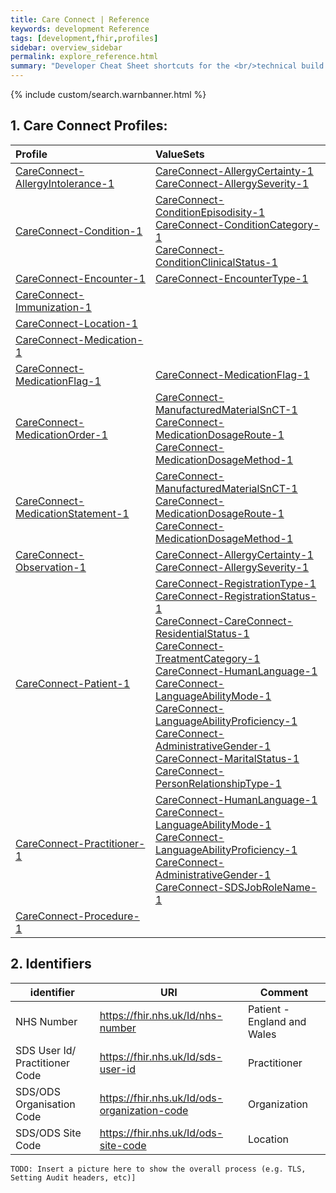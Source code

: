 ```yaml
---
title: Care Connect | Reference
keywords: development Reference
tags: [development,fhir,profiles]
sidebar: overview_sidebar
permalink: explore_reference.html
summary: "Developer Cheat Sheet shortcuts for the <br/>technical build of ITK3 eDischarge."
---
```


{% include custom/search.warnbanner.html %}

## 1. Care Connect Profiles: ##

| Profile | ValueSets |
| :--------- |:-------- |
| [CareConnect-AllergyIntolerance-1](StructureDefinitions/CareConnect-AllergyIntolerance-1) | [CareConnect-AllergyCertainty-1](ValueSets/CareConnect-AllergyCertainty-1) <br /> [CareConnect-AllergySeverity-1](ValueSets/CareConnect-AllergySeverity-1) |
| [CareConnect-Condition-1](StructureDefinitions/CareConnect-Condition-1) | [CareConnect-ConditionEpisodisity-1](ValueSets/CareConnect-ConditionEpisodisity-1) <br /> [CareConnect-ConditionCategory-1](ValueSets/CareConnect-ConditionCategory-1) <br /> [CareConnect-ConditionClinicalStatus-1](ValueSets/CareConnect-ConditionClinicalStatus-1) |
| [CareConnect-Encounter-1](StructureDefinitions/CareConnect-Encounter-1) | [CareConnect-EncounterType-1](ValueSets/CareConnect-EncounterType-1) |
| [CareConnect-Immunization-1](StructureDefinitions/CareConnect-Immunization-1) | |
| [CareConnect-Location-1](StructureDefinitions/CareConnect-Location-1) | |
| [CareConnect-Medication-1](StructureDefinitions/CareConnect-Medication-1) | |
| [CareConnect-MedicationFlag-1](StructureDefinitions/CareConnect-MedicationFlag-1) | [CareConnect-MedicationFlag-1](ValueSets/CareConnect-MedicationFlag-1) |
| [CareConnect-MedicationOrder-1](StructureDefinitions/CareConnect-MedicationOrder-1) | [CareConnect-ManufacturedMaterialSnCT-1](ValueSets/CareConnect-ManufacturedMaterialSnCT-1) <br /> [CareConnect-MedicationDosageRoute-1](ValueSets/CareConnect-MedicationDosageRoute-1) <br /> [CareConnect-MedicationDosageMethod-1](ValueSets/CareConnect-MedicationDosageMethod-1) |
| [CareConnect-MedicationStatement-1](StructureDefinitions/CareConnect-MedicationStatement-1) | [CareConnect-ManufacturedMaterialSnCT-1](ValueSets/CareConnect-ManufacturedMaterialSnCT-1) <br /> [CareConnect-MedicationDosageRoute-1](ValueSets/CareConnect-MedicationDosageRoute-1) <br /> [CareConnect-MedicationDosageMethod-1](ValueSets/CareConnect-MedicationDosageMethod-1)  |
| [CareConnect-Observation-1](StructureDefinitions/CareConnect-Observation-1) | [CareConnect-AllergyCertainty-1](ValueSets/CareConnect-AllergyCertainty-1) <br /> [CareConnect-AllergySeverity-1](ValueSets/CareConnect-AllergySeverity-1) |
| [CareConnect-Patient-1](StructureDefinitions/CareConnect-Patient-1) | [CareConnect-RegistrationType-1](ValueSets/CareConnect-RegistrationType-1) <br /> [CareConnect-RegistrationStatus-1](ValueSets/CareConnect-RegistrationStatus-1) <br /> [CareConnect-CareConnect-ResidentialStatus-1](ValueSets/CareConnect-ResidentialStatus-1) <br /> [CareConnect-TreatmentCategory-1](ValueSets/CareConnect-TreatmentCategory-1) <br /> [CareConnect-HumanLanguage-1](ValueSets/CareConnect-HumanLanguage-1) <br /> [CareConnect-LanguageAbilityMode-1](ValueSets/CareConnect-LanguageAbilityMode-1) <br /> [CareConnect-LanguageAbilityProficiency-1](ValueSets/CareConnect-LanguageAbilityProficiency-1) <br /> [CareConnect-AdministrativeGender-1](ValueSets/CareConnect-AdministrativeGender-1) <br /> [CareConnect-MaritalStatus-1](ValueSets/CareConnect-MaritalStatus-1) <br />[CareConnect-PersonRelationshipType-1](ValueSets/CareConnect-PersonRelationshipType-1) <br /> |
| [CareConnect-Practitioner-1](StructureDefinitions/CareConnect-Practitioner-1) | [CareConnect-HumanLanguage-1](ValueSets/CareConnect-HumanLanguage-1) <br /> [CareConnect-LanguageAbilityMode-1](ValueSets/CareConnect-LanguageAbilityMode-1) <br /> [CareConnect-LanguageAbilityProficiency-1](ValueSets/CareConnect-LanguageAbilityProficiency-1) <br /> [CareConnect-AdministrativeGender-1](ValueSets/CareConnect-AdministrativeGender-1) <br /> [CareConnect-SDSJobRoleName-1](ValueSets/CareConnect-SDSJobRoleName-1) |
| [CareConnect-Procedure-1](StructureDefinitions/CareConnect-Procedure-1) | |


## 2. Identifiers ##

| identifier | URI | Comment |
|--------------------------------------------|----------|----|
| NHS Number | https://fhir.nhs.uk/Id/nhs-number | Patient - England and Wales |
| SDS User Id/ Practitioner Code | https://fhir.nhs.uk/Id/sds-user-id | Practitioner |
| SDS/ODS Organisation Code | https://fhir.nhs.uk/Id/ods-organization-code | Organization |
| SDS/ODS Site Code | https://fhir.nhs.uk/Id/ods-site-code | Location |

```
TODO: Insert a picture here to show the overall process (e.g. TLS, Setting Audit headers, etc)]
```
